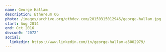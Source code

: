 ```yaml
---
name: George Hallam
description: Ethereum OG
photo: /images/archive.org/ethdev.com/20150315012946/george-hallam.jpg
start: Aug 2014
end: Oct 2016
devcon0: '2072'
social:
  linkedin: https://www.linkedin.com/in/george-hallam-a5002979/
---
```



